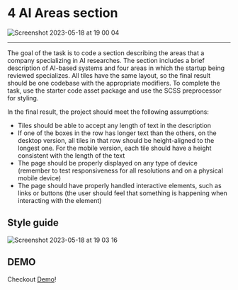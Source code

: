 4 AI Areas section
=======

![Screenshot 2023-05-18 at 19 00 04](https://github.com/PatrykMO/Invo-Academy/assets/104906717/574b8f88-e63b-4e59-a33d-4d77d0f0c3e3)




<hr />

The goal of the task is to code a section describing the areas that a company specializing in AI researches. The section includes a brief description of AI-based systems and four areas in which the startup being reviewed specializes. All tiles have the same layout, so the final result should be one codebase with the appropriate modifiers.
To complete the task, use the starter code asset package and use the SCSS preprocessor for styling.

In the final result, the project should meet the following assumptions:
 - Tiles should be able to accept any length of text in the description
 - If one of the boxes in the row has longer text than the others, on the desktop version, all tiles in that row should be height-aligned to the longest one. For the mobile version, each tile should have a height consistent with the length of the text
 - The page should be properly displayed on any type of device (remember to test responsiveness for all resolutions and on a physical mobile device)
 - The page should have properly handled interactive elements, such as links or buttons (the user should feel that something is happening when interacting with the element)

Style guide
-------

![Screenshot 2023-05-18 at 19 03 16](https://github.com/PatrykMO/Invo-Academy/assets/104906717/f23e652d-e0e4-4f3f-b489-c704fdf471fc)


DEMO 
------
Checkout [Demo](https://ai-areas-three.vercel.app/)!
